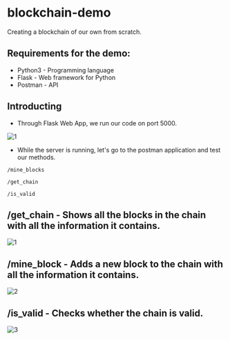 # blockchain-demo
Creating a blockchain of our own from scratch.

## Requirements for the demo:
* Python3 - Programming language
* Flask - Web framework for Python
* Postman - API

## Introducting
* Through Flask Web App, we run our code on port 5000.

![1](https://user-images.githubusercontent.com/71061070/192028851-e3fa1585-5b57-44bc-866e-d65ea404ea4d.jpg)

* While the server is running, let's go to the postman application and test our methods.
```
/mine_blocks
```
```
/get_chain
```
```
/is_valid
```

## /get_chain - Shows all the blocks in the chain with all the information it contains.

![1](https://user-images.githubusercontent.com/71061070/192030894-8e5c8ab3-ff84-4de9-a0e2-540a4567b7ca.jpg)

## /mine_block - Adds a new block to the chain with all the information it contains.

![2](https://user-images.githubusercontent.com/71061070/192031308-2972b3b3-d787-426d-bcdb-8b5ea31e875f.jpg)

## /is_valid - Checks whether the chain is valid.

![3](https://user-images.githubusercontent.com/71061070/192032149-ce9d8371-4465-491f-8363-155febad5c33.jpg)



